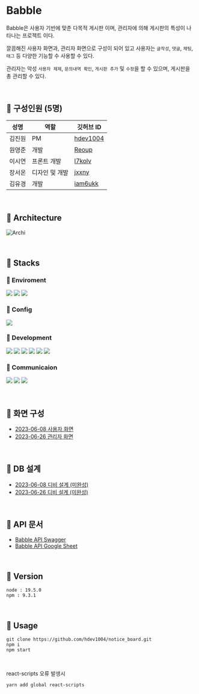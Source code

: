 # Babble
Babble은 사용자 기반에 맞춘 다목적 게시판 이며, 관리자에 의해 게시판의 특성이 나타나는 프로젝트 이다.

깔끔해진 사용자 화면과, 관리자 화면으로 구성이 되어 있고 사용자는 `글작성`, `댓글`, `채팅`, `태그` 등 다양한 기능할 수 사용할 수 있다.

관리자는 악성 `사용자 제제`, `문의내역 확인`, `게시판 추가` 및 `수정`을 할 수 있으며, 게시판을 총 관리할 수 있다.

<br>

## 📕 구성인원 (5명)

|성명|역할|깃허브 ID|
|------|------|------|
|김진원|PM|[hdev1004](https://github.com/hdev1004)|
|원영준|개발|[Reoup](https://github.com/Reoup)|
|이시연|프론트 개발|[l7kolv](https://github.com/l7kolv)|
|장서온|디자인 및 개발|[jxxny](https://github.com/jxxny)|
|김유경|개발|[iam6ukk](https://github.com/iam6ukk)|

<br>

## 📕 Architecture
![Archi](https://github.com/hdev1004/notice_board/blob/main/resources/%EC%95%84%ED%82%A4%ED%85%8D%EC%B2%98_20230626.png)

<br>

## 📕 Stacks

### 📖 Enviroment
<img src="https://img.shields.io/badge/Visual%20Studio%20Code-007ACC?style=flat-square&logo=Visual%20Studio%20Code&logoColor=white"/> <img src="https://img.shields.io/badge/Git-F05032?style=flat-square&logo=Git&logoColor=white"/> <img src="https://img.shields.io/badge/GitHub-181717?style=flat-square&logo=GitHub&logoColor=white"/>

### 📖 Config
<img src="https://img.shields.io/badge/npm-CB3837?style=flat-square&logo=npm&logoColor=white"/>

### 📖 Development
<img src="https://img.shields.io/badge/React-61DAFB?style=flat-square&logo=React&logoColor=white"/> <img src="https://img.shields.io/badge/JavaScript-F7DF1E?style=flat-square&logo=JavaScript&logoColor=white"/> <img src="https://img.shields.io/badge/Framer-0055FF?style=flat-square&logo=Framer&logoColor=white"/> <img src="https://img.shields.io/badge/Express-000000?style=flat-square&logo=Express&logoColor=white"/> <img src="https://img.shields.io/badge/Node.js-339933?style=flat-square&logo=Node.js&logoColor=white"/>  <img src="https://img.shields.io/badge/styledcomponents-DB7093?style=flat-square&logo=styled-components&logoColor=white"/>

### 📖 Communicaion
<img src="https://img.shields.io/badge/Notion-000000?style=flat-square&logo=Notion&logoColor=white"/> <img src="https://img.shields.io/badge/Google%20Drive-4285F4?style=flat-square&logo=Google%20Drive&logoColor=white"/> <img src="https://img.shields.io/badge/KakaoTalk-FFCD00?style=flat-square&logo=KakaoTalk&logoColor=white"/>


<br>


## 📕 화면 구성

- [2023-06-08 사용자 화면](https://github.com/hdev1004/notice_board/blob/main/resources/User_Screen_230608.png)
- [2023-06-26 관리자 화면](https://github.com/hdev1004/notice_board/blob/main/resources/Admin_Screen_230626.png)

<br>

## 📕 DB 설계

- [2023-06-08 디비 설계 (미완성)](https://github.com/hdev1004/notice_board/blob/main/resources/DB_20230608.png)
- [2023-06-26 디비 설계 (미완성)](https://github.com/hdev1004/notice_board/blob/main/resources/DB_20230626.png)

<br>

## 📕 API 문서
- [Babble API Swagger](http://210.114.19.32:5000/api-docs)
- [Babble API Google Sheet](https://docs.google.com/spreadsheets/d/1jO5B2n5D7ImJ6p0xD0Wx-NmlcN1veVCEk6u1-_atU9Y/edit#gid=0)

<br>

## 📕 Version

```
node : 19.5.0
npm : 9.3.1
```

<br>

## 📕 Usage

```shell
git clone https://github.com/hdev1004/notice_board.git
npm i
npm start
```

<br>

react-scripts 오류 발생시
```shell
yarn add global react-scripts 
```
